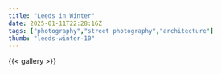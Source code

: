 ```yaml
---
title: "Leeds in Winter"
date: 2025-01-11T22:28:16Z
tags: ["photography","street photography","architecture"]
thumb: "leeds-winter-10"
---
```


{{< gallery >}}